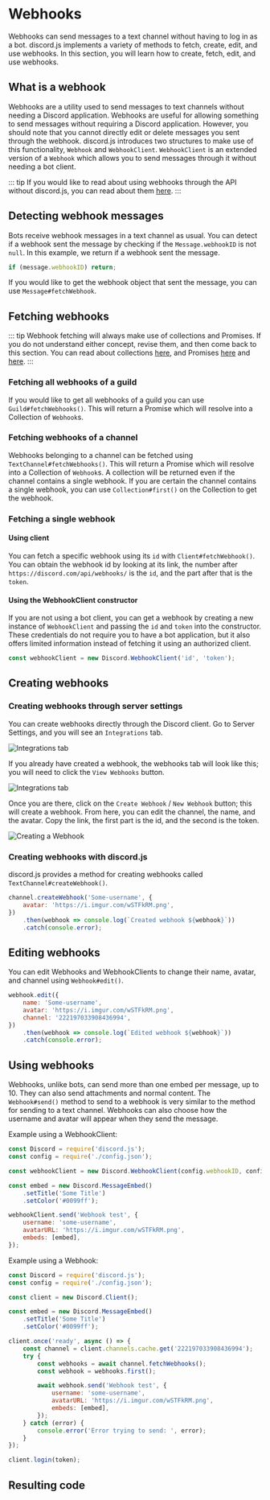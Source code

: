 # Webhooks

Webhooks can send messages to a text channel without having to log in as a bot. discord.js implements a variety of methods to fetch, create, edit, and use webhooks. In this section, you will learn how to create, fetch, edit, and use webhooks.

## What is a webhook

Webhooks are a utility used to send messages to text channels without needing a Discord application. Webhooks are useful for allowing something to send messages without requiring a Discord application. However, you should note that you cannot directly edit or delete messages you sent through the webhook. discord.js introduces two structures to make use of this functionality, `Webhook` and `WebhookClient`. `WebhookClient` is an extended version of a `Webhook` which allows you to send messages through it without needing a bot client.

::: tip
If you would like to read about using webhooks through the API without discord.js, you can read about them [here](https://discord.com/developers/docs/resources/webhook).
:::

## Detecting webhook messages

Bots receive webhook messages in a text channel as usual. You can detect if a webhook sent the message by checking if the `Message.webhookID` is not `null`. In this example, we return if a webhook sent the message.

<!-- eslint-skip -->
```js
if (message.webhookID) return;
```

If you would like to get the webhook object that sent the message, you can use <docs-link path="class/Message?scrollTo=fetchWebhook">`Message#fetchWebhook`</docs-link>.

## Fetching webhooks

::: tip
Webhook fetching will always make use of collections and Promises. If you do not understand either concept, revise them, and then come back to this section.  You can read about collections [here](/additional-info/collections.md), and Promises [here](/additional-info/async-await.md) and [here](https://developer.mozilla.org/en-US/docs/Web/JavaScript/Guide/Using_promises).
:::

### Fetching all webhooks of a guild

If you would like to get all webhooks of a guild you can use <docs-link path="class/Guild?scrollTo=fetchWebhooks">`Guild#fetchWebhooks()`</docs-link>. This will return a Promise which will resolve into a Collection of `Webhook`s.

### Fetching webhooks of a channel

Webhooks belonging to a channel can be fetched using <docs-link path="class/TextChannel?scrollTo=fetchWebhooks">`TextChannel#fetchWebhooks()`</docs-link>. This will return a Promise which will resolve into a Collection of `Webhook`s. A collection will be returned even if the channel contains a single webhook. If you are certain the channel contains a single webhook, you can use <docs-link section="collection" path="class/Collection?scrollTo=first">`Collection#first()`</docs-link> on the Collection to get the webhook.

### Fetching a single webhook

#### Using client

You can fetch a specific webhook using its `id` with <docs-link path="class/Client?scrollTo=fetchWebhook">`Client#fetchWebhook()`</docs-link>. You can obtain the webhook id by looking at its link, the number after `https://discord.com/api/webhooks/` is the `id`, and the part after that is the `token`.

#### Using the WebhookClient constructor

If you are not using a bot client, you can get a webhook by creating a new instance of `WebhookClient` and passing the `id` and `token` into the constructor. These credentials do not require you to have a bot application, but it also offers limited information instead of fetching it using an authorized client.

```js
const webhookClient = new Discord.WebhookClient('id', 'token');
```

## Creating webhooks

### Creating webhooks through server settings

You can create webhooks directly through the Discord client. Go to Server Settings, and you will see an `Integrations` tab.

![Integrations tab](./images/creating-webhooks-1.png)

If you already have created a webhook, the webhooks tab will look like this; you will need to click the `View Webhooks` button.

![Integrations tab](./images/creating-webhooks-2.png)

Once you are there, click on the `Create Webhook` / `New Webhook` button; this will create a webhook. From here, you can edit the channel, the name, and the avatar. Copy the link, the first part is the id, and the second is the token.

![Creating a Webhook](./images/creating-webhooks-3.png)

### Creating webhooks with discord.js


discord.js provides a method for creating webhooks called <docs-link path="class/TextChannel?scrollTo=createWebhook">`TextChannel#createWebhook()`</docs-link>.

```js
channel.createWebhook('Some-username', {
	avatar: 'https://i.imgur.com/wSTFkRM.png',
})
	.then(webhook => console.log(`Created webhook ${webhook}`))
	.catch(console.error);
```

## Editing webhooks

You can edit Webhooks and WebhookClients to change their name, avatar, and channel using <docs-link path="class/Webhook?scrollTo=edit">`Webhook#edit()`</docs-link>.

```js
webhook.edit({
	name: 'Some-username',
	avatar: 'https://i.imgur.com/wSTFkRM.png',
	channel: '222197033908436994',
})
	.then(webhook => console.log(`Edited webhook ${webhook}`))
	.catch(console.error);
```

## Using webhooks

Webhooks, unlike bots, can send more than one embed per message, up to 10. They can also send attachments and normal content. The <docs-link path="class/Webhook?scrollTo=send">`Webhook#send()`</docs-link> method to send to a webhook is very similar to the method for sending to a text channel. Webhooks can also choose how the username and avatar will appear when they send the message.

Example using a WebhookClient:

```js
const Discord = require('discord.js');
const config = require('./config.json');

const webhookClient = new Discord.WebhookClient(config.webhookID, config.webhookToken);

const embed = new Discord.MessageEmbed()
	.setTitle('Some Title')
	.setColor('#0099ff');

webhookClient.send('Webhook test', {
	username: 'some-username',
	avatarURL: 'https://i.imgur.com/wSTFkRM.png',
	embeds: [embed],
});
```

Example using a Webhook:

```js
const Discord = require('discord.js');
const config = require('./config.json');

const client = new Discord.Client();

const embed = new Discord.MessageEmbed()
	.setTitle('Some Title')
	.setColor('#0099ff');

client.once('ready', async () => {
	const channel = client.channels.cache.get('222197033908436994');
	try {
		const webhooks = await channel.fetchWebhooks();
		const webhook = webhooks.first();

		await webhook.send('Webhook test', {
			username: 'some-username',
			avatarURL: 'https://i.imgur.com/wSTFkRM.png',
			embeds: [embed],
		});
	} catch (error) {
		console.error('Error trying to send: ', error);
	}
});

client.login(token);
```

## Resulting code

<resulting-code/>
